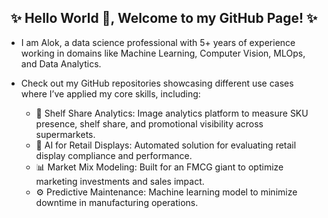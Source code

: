 <h2 align="center">✨ Hello World 👋, Welcome to my GitHub Page! ✨</h2>

- I am Alok, a data science professional with 5+ years of experience working in domains like Machine Learning, Computer Vision, MLOps, and Data Analytics.  
- Check out my GitHub repositories showcasing different use cases where I’ve applied my core skills, including:  

  - 🛒 Shelf Share Analytics: Image analytics platform to measure SKU presence, shelf share, and promotional visibility across supermarkets.  
  - 🏬 AI for Retail Displays: Automated solution for evaluating retail display compliance and performance.  
  - 📊 Market Mix Modeling: Built for an FMCG giant to optimize marketing investments and sales impact.  
  - ⚙️ Predictive Maintenance: Machine learning model to minimize downtime in manufacturing operations.  
